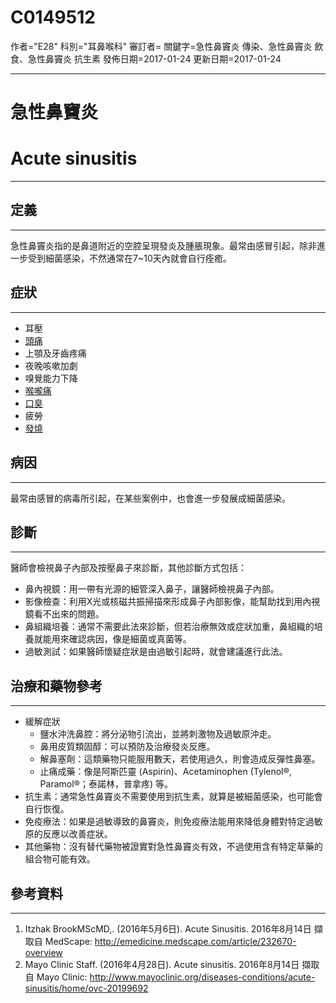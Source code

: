 # C0149512
作者="E28"
科別="耳鼻喉科"
審訂者=
關鍵字=急性鼻竇炎 傳染、急性鼻竇炎 飲食、急性鼻竇炎 抗生素
發佈日期=2017-01-24
更新日期=2017-01-24

----------
# 急性鼻竇炎
# Acute sinusitis
----------
## 定義
----------

急性鼻竇炎指的是鼻道附近的空腔呈現發炎及腫脹現象。最常由感冒引起，除非進一步受到細菌感染，不然通常在7~10天內就會自行痊癒。

## 症狀
----------
- 耳壓
- [頭痛](C0018681)
- 上顎及牙齒疼痛
- 夜晚咳嗽加劇
- 嗅覺能力下降
- [喉嚨痛](C0242429)
- [口臭](C0018520)
- 疲勞
- [發燒](C0015967)
## 病因
----------

最常由感冒的病毒所引起，在某些案例中，也會進一步發展成細菌感染。

## 診斷
----------

醫師會檢視鼻子內部及按壓鼻子來診斷，其他診斷方式包括：

- 鼻內視鏡：用一帶有光源的細管深入鼻子，讓醫師檢視鼻子內部。
- 影像檢查：利用X光或核磁共振掃描來形成鼻子內部影像，能幫助找到用內視鏡看不出來的問題。
- 鼻組織培養：通常不需要此法來診斷，但若治療無效或症狀加重，鼻組織的培養就能用來確認病因，像是細菌或真菌等。
- 過敏測試：如果醫師懷疑症狀是由過敏引起時，就會建議進行此法。
## 治療和藥物參考
----------
- 緩解症狀
  - 鹽水沖洗鼻腔：將分泌物引流出，並將刺激物及過敏原沖走。
  - 鼻用皮質類固醇：可以預防及治療發炎反應。
  - 解鼻塞劑：這類藥物只能服用數天，若使用過久，則會造成反彈性鼻塞。
  - 止痛成藥：像是阿斯匹靈 (Aspirin)、Acetaminophen (Tylenol®, Paramol®；泰諾林，普拿疼) 等。
- 抗生素：通常急性鼻竇炎不需要使用到抗生素，就算是被細菌感染，也可能會自行恢復。
- 免疫療法：如果是過敏導致的鼻竇炎，則免疫療法能用來降低身體對特定過敏原的反應以改善症狀。
- 其他藥物：沒有替代藥物被證實對急性鼻竇炎有效，不過使用含有特定草藥的組合物可能有效。
## 參考資料
----------
1. Itzhak BrookMScMD,. (2016年5月6日). Acute Sinusitis. 2016年8月14日 擷取自 MedScape: 
  http://emedicine.medscape.com/article/232670-overview
2. Mayo Clinic Staff. (2016年4月28日). Acute sinusitis. 2016年8月14日 擷取自 Mayo Clinic: 
  http://www.mayoclinic.org/diseases-conditions/acute-sinusitis/home/ovc-20199692

